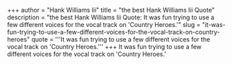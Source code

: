 +++
author = "Hank Williams Iii"
title = "the best Hank Williams Iii Quote"
description = "the best Hank Williams Iii Quote: It was fun trying to use a few different voices for the vocal track on 'Country Heroes.'"
slug = "it-was-fun-trying-to-use-a-few-different-voices-for-the-vocal-track-on-country-heroes"
quote = '''It was fun trying to use a few different voices for the vocal track on 'Country Heroes.'''
+++
It was fun trying to use a few different voices for the vocal track on 'Country Heroes.'
